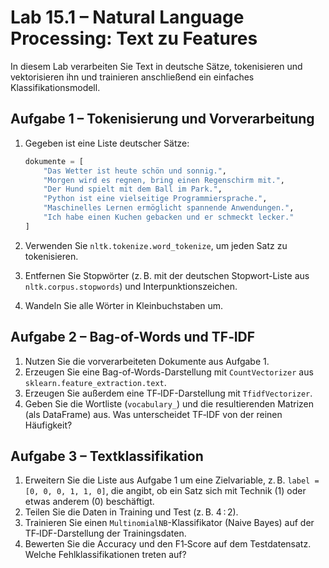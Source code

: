 # Lab 15.1 – Natural Language Processing: Text zu Features

In diesem Lab verarbeiten Sie Text in deutsche Sätze, tokenisieren und vektorisieren ihn und trainieren anschließend ein einfaches Klassifikationsmodell.

## Aufgabe 1 – Tokenisierung und Vorverarbeitung

1. Gegeben ist eine Liste deutscher Sätze:  

   ```python
   dokumente = [
       "Das Wetter ist heute schön und sonnig.",
       "Morgen wird es regnen, bring einen Regenschirm mit.",
       "Der Hund spielt mit dem Ball im Park.",
       "Python ist eine vielseitige Programmiersprache.",
       "Maschinelles Lernen ermöglicht spannende Anwendungen.",
       "Ich habe einen Kuchen gebacken und er schmeckt lecker."
   ]
   ```
2. Verwenden Sie `nltk.tokenize.word_tokenize`, um jeden Satz zu tokenisieren.
3. Entfernen Sie Stopwörter (z. B. mit der deutschen Stopwort-Liste aus `nltk.corpus.stopwords`) und Interpunktionszeichen.
4. Wandeln Sie alle Wörter in Kleinbuchstaben um.

## Aufgabe 2 – Bag-of-Words und TF‑IDF

1. Nutzen Sie die vorverarbeiteten Dokumente aus Aufgabe 1.
2. Erzeugen Sie eine Bag-of-Words-Darstellung mit `CountVectorizer` aus `sklearn.feature_extraction.text`.
3. Erzeugen Sie außerdem eine TF‑IDF-Darstellung mit `TfidfVectorizer`.
4. Geben Sie die Wortliste (`vocabulary_`) und die resultierenden Matrizen (als DataFrame) aus. Was unterscheidet TF‑IDF von der reinen Häufigkeit?

## Aufgabe 3 – Textklassifikation

1. Erweitern Sie die Liste aus Aufgabe 1 um eine Zielvariable, z. B. `label = [0, 0, 0, 1, 1, 0]`, die angibt, ob ein Satz sich mit Technik (1) oder etwas anderem (0) beschäftigt.
2. Teilen Sie die Daten in Training und Test (z. B. 4 : 2).
3. Trainieren Sie einen `MultinomialNB`-Klassifikator (Naive Bayes) auf der TF‑IDF-Darstellung der Trainingsdaten.
4. Bewerten Sie die Accuracy und den F1‑Score auf dem Testdatensatz. Welche Fehlklassifikationen treten auf?
